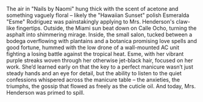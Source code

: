 The air in "Nails by Naomi" hung thick with the scent of acetone and something vaguely floral – likely the "Hawaiian Sunset" polish Esmeralda "Esme" Rodriguez was painstakingly applying to Mrs. Henderson's claw-like fingertips. Outside, the Miami sun beat down on Calle Ocho, turning the asphalt into shimmering mirage. Inside, the small salon, tucked between a bodega overflowing with plantains and a botanica promising love spells and good fortune, hummed with the low drone of a wall-mounted AC unit fighting a losing battle against the tropical heat. Esme, with her vibrant purple streaks woven through her otherwise jet-black hair, focused on her work.  She’d learned early on that the key to a perfect manicure wasn’t just steady hands and an eye for detail, but the ability to listen to the quiet confessions whispered across the manicure table – the anxieties, the triumphs, the gossip that flowed as freely as the cuticle oil. And today, Mrs. Henderson was primed to spill.
